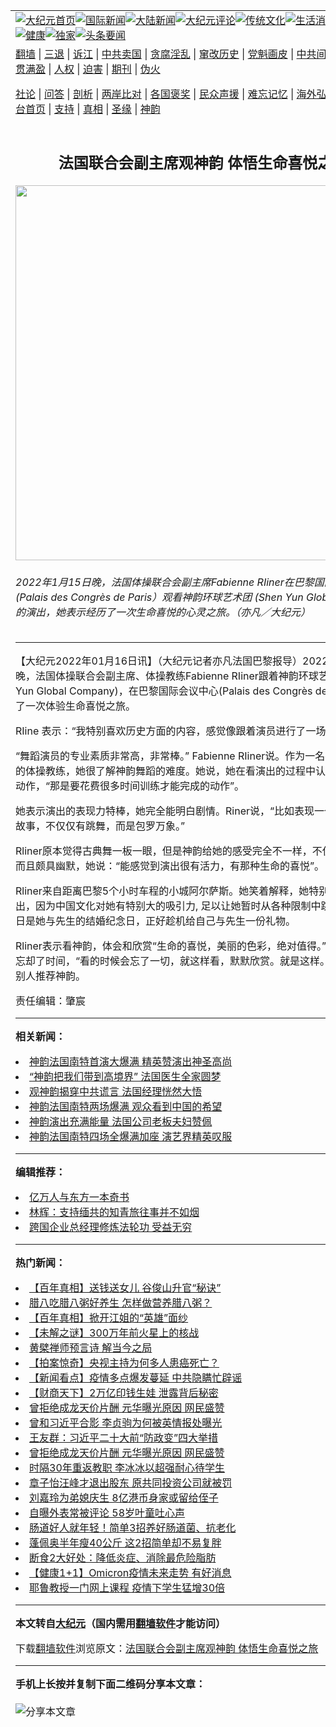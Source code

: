 <a name="1" id="1" target="_blank"></a><span id="1"></span>
<table align=center border="0"><tr><td colspan="2" VALIGN=TOP><a href="https://github.com/thsgdu344/djy/blob/master/gb/nf1351518.md#1"><img src="https://raw.githubusercontent.com/thsgdu344/www/master/t/djy/1.jpg" title="大纪元首页" alt="大纪元首页"></a><a href="https://github.com/thsgdu344/djy/blob/master/gb/n24hr.md#1"><img src="https://raw.githubusercontent.com/thsgdu344/www/master/t/djy/3.jpg" title="国际新闻" alt="国际新闻"></a><a href="https://github.com/thsgdu344/djy/blob/master/gb/nsc413.md#1"><img src="https://raw.githubusercontent.com/thsgdu344/www/master/t/djy/4.jpg" title="大陆新闻" alt="大陆新闻"></a><a href="https://github.com/thsgdu344/djy/blob/master/gb/news392.md#1"><img src="https://raw.githubusercontent.com/thsgdu344/www/master/t/djy/5.jpg" title="大纪元评论" alt="大纪元评论"></a><a href="https://github.com/thsgdu344/djy/blob/master/gb/news2007.md#1"><img src="https://raw.githubusercontent.com/thsgdu344/www/master/t/djy/6.jpg" title="传统文化" alt="传统文化"></a><a href="https://github.com/thsgdu344/djy/blob/master/gb/news2008.md#1"><img src="https://raw.githubusercontent.com/thsgdu344/www/master/t/djy/7.jpg" title="生活消费" alt="生活消费"></a><a href="https://github.com/thsgdu344/djy/blob/master/gb/ncyule.md#1"><img src="https://raw.githubusercontent.com/thsgdu344/www/master/t/djy/8.jpg" title="娱乐休闲" alt="娱乐休闲"></a><a href="https://github.com/thsgdu344/djy/blob/master/gb/nsc1002.md#1"><img src="https://raw.githubusercontent.com/thsgdu344/www/master/t/djy/9.jpg" title="健康" alt="健康"></a><a href="https://github.com/thsgdu344/djy/blob/master/gb/nf6092.md#1"><img src="https://raw.githubusercontent.com/thsgdu344/www/master/t/djy/10a.jpg" title="独家" alt="独家"></a><a href="https://github.com/thsgdu344/djy/blob/master/gb/nf4514.md#1"><img src="https://raw.githubusercontent.com/thsgdu344/www/master/t/djy/12a.jpg" title="头条要闻" alt="头条要闻"></a></td></tr>
<tr><td colspan="2" VALIGN=TOP><a target="_blank" href="https://github.com/thsgdu344/www/blob/master/README.md?zsrh#1">翻墙</a> | <a target="_blank" href="https://github.com/thsgdu344/djy/blob/master/gb/nf5657.md#1">三退</a> | <a target="_blank" href="https://github.com/thsgdu344/djy/blob/master/gb/nf6124.md#1">诉江</a> | <a target="_blank" href="https://github.com/thsgdu344/djy/blob/master/gb/nf1176117.md#1">中共卖国</a> | <a target="_blank" href="https://github.com/thsgdu344/djy/blob/master/gb/nf5773.md#1">贪腐淫乱</a> | <a target="_blank" href="https://github.com/thsgdu344/djy/blob/master/gb/nf1176115.md#1">窜改历史</a> | <a target="_blank" href="https://github.com/thsgdu344/djy/blob/master/gb/nf1176107.md#1">党魁画皮</a> | <a target="_blank" href="https://github.com/thsgdu344/djy/blob/master/gb/nf1320400.md#1">中共间谍</a> | <a target="_blank" href="https://github.com/thsgdu344/djy/blob/master/gb/nf1176114.md#1">破坏传统</a> | <a target="_blank" href="https://github.com/thsgdu344/ntdtv/blob/master/gb/prog447_1.md#1">恶贯满盈</a> | <a target="_blank" href="https://github.com/thsgdu344/djy/blob/master/gb/ncid278.md#1">人权</a> | <a target="_blank" href="https://github.com/thsgdu344/djy/blob/master/gb/nf1176111.md#1">迫害</a> | <a target="_blank" href="https://gitlab.com/szzdlab/mh-qikan/blob/master/README.md#1">期刊</a> | <a target="_blank" href="https://github.com/thsgdu344/djy/blob/master/gb/nf5562.md#1">伪火</a></p><p><a target="_blank" href="https://github.com/thsgdu344/djy/blob/master/gb/9p.md#1">社论</a> | <a target="_blank" href="https://github.com/thsgdu344/djy/blob/master/gb/nf4378.md#1">问答</a> | <a target="_blank" href="https://github.com/thsgdu344/djy/blob/master/gb/nf5792.md#1">剖析</a> | <a target="_blank" href="https://github.com/thsgdu344/djy/blob/master/gb/nf5735.md#1">两岸比对</a> | <a target="_blank" href="https://github.com/thsgdu344/djy/blob/master/gb/nf6119.md#1">各国褒奖</a> | <a target="_blank" href="https://github.com/thsgdu344/djy/blob/master/gb/nf6120.md#1">民众声援</a> | <a target="_blank" href="https://github.com/thsgdu344/djy/blob/master/gb/nf1188594.md#1">难忘记忆</a> | <a target="_blank" href="https://github.com/thsgdu344/djy/blob/master/gb/nf3180.md#1">海外弘传</a> | <a target="_blank" href="https://github.com/thsgdu344/djy/blob/master/gb/nf5410.md#1">万人上访</a> | <a target="_blank" href="https://github.com/thsgdu344/www/blob/master/README.md?zsrh#1">平台首页</a> | <a target="_blank" href="https://github.com/thsgdu344/djy/blob/master/gb/nf4386.md#1">支持</a> | <a target="_blank" href="https://github.com/thsgdu344/djy/blob/master/gb/nf4389.md#1">真相</a> | <a target="_blank" href="https://github.com/thsgdu344/djy/blob/master/gb/nf5790.md#1">圣缘</a> | <a target="_blank" href="https://github.com/thsgdu344/djy/blob/master/gb/nf4786.md#1">神韵</a></td></tr>
<tr><td VALIGN=TOP width="626"><h2 align=center>法国联合会副主席观神韵 体悟生命喜悦之旅</h2>
<img width="600" src="https://i.epochtimes.com/assets/uploads/2022/01/id13507656-2201151804181973-600x400.jpg" />
<h6>2022年1月15日晚，法国体操联合会副主席Fabienne RIiner在巴黎国际会议中心(Palais des Congrès de Paris）观看神韵环球艺术团 (Shen Yun Global Company)的演出，她表示经历了一次生命喜悦的心灵之旅。（亦凡／大纪元）
</h6>
<hr>
	<p>【大纪元2022年01月16日讯】（大纪元记者亦凡法国巴黎报导）2022年1月15日晚，法国体操联合会副主席、体操教练Fabienne RIiner跟着<ahref="https://github.com/thsgdu344/djy/blob/master/gb/tag/%E7%A5%9E%E9%9F%B5.md#1">神韵</a>环球艺术团 (Shen Yun Global Company)，在<ahref="https://github.com/thsgdu344/djy/blob/master/gb/tag/%E5%B7%B4%E9%BB%8E%E5%9B%BD%E9%99%85%E4%BC%9A%E8%AE%AE%E4%B8%AD%E5%BF%83.md#1">巴黎国际会议中心</a>(Palais des Congrès de Paris）经历了一次体验生命喜悦之旅。</p>
<p>RIine 表示：“我特别喜欢历史方面的内容，感觉像跟着演员进行了一场旅行。”</p>
<p>“舞蹈演员的专业素质非常高，非常棒。” Fabienne RIiner说。作为一名担任国际评审的体操教练，她很了解<ahref="https://github.com/thsgdu344/djy/blob/master/gb/tag/%E7%A5%9E%E9%9F%B5.md#1">神韵</a>舞蹈的难度。她说，她在看演出的过程中认出许多熟悉的动作，“那是要花费很多时间训练才能完成的动作”。</p>
<p>她表示演出的表现力特棒，她完全能明白剧情。Riner说，“比如表现一个场景，在讲故事，不仅仅有跳舞，而是包罗万象。”</p>
<p>Rliner原本觉得<ahref="https://github.com/thsgdu344/djy/blob/master/gb/tag/%E5%8F%A4%E5%85%B8%E8%88%9E.md#1">古典舞</a>一板一眼，但是神韵给她的感受完全不一样，不仅色彩鲜艳，而且颇具幽默，她说：“能感觉到演出很有活力，有那种生命的喜悦”。</p>
<p>Rliner来自距离巴黎5个小时车程的小城阿尔萨斯。她笑着解释，她特别想看这个演出，因为<ahref="https://github.com/thsgdu344/djy/blob/master/gb/tag/%E4%B8%AD%E5%9B%BD%E6%96%87%E5%8C%96.md#1">中国文化</a>对她有特别大的吸引力, 足以让她暂时从各种限制中跳出来。1月15日是她与先生的结婚纪念日，正好趁机给自己与先生一份礼物。</p>
<p>Rliner表示看神韵，体会和欣赏“生命的喜悦，美丽的色彩，绝对值得。” 她说演出让她忘却了时间，“看的时候会忘了一切，就这样看，默默欣赏。就是这样。” 她表示要向别人推荐神韵。</p>
<p>责任编辑：肇宸</p>
	
<hr>


<strong>相关新闻：</strong>
<li><a href="https://github.com/thsgdu344/djy/blob/master/gb/20/2/22/n11887066.md#1">神韵法国南特首演大爆满 精英赞演出神圣高尚</a></li>
<li><a href="https://github.com/thsgdu344/djy/blob/master/gb/20/2/22/n11888557.md#1">“神韵把我们带到高境界” 法国医生全家圆梦</a></li>
<li><a href="https://github.com/thsgdu344/djy/blob/master/gb/20/2/23/n11888632.md#1">观神韵揭穿中共谎言 法国经理恍然大悟</a></li>
<li><a href="https://github.com/thsgdu344/djy/blob/master/gb/20/2/23/n11888918.md#1">神韵法国南特两场爆满 观众看到中国的希望</a></li>
<li><a href="https://github.com/thsgdu344/djy/blob/master/gb/20/2/23/n11890334.md#1">神韵演出充满能量 法国公司老板夫妇赞佩</a></li>
<li><a href="https://github.com/thsgdu344/djy/blob/master/gb/20/2/24/n11890586.md#1">神韵法国南特四场全爆满加座 演艺界精英叹服</a></li>
<hr>


<strong>编辑推荐：</strong>
<li><a href="https://github.com/upjkzu3674/djy/blob/master/gb/17/5/26/n9191512.md?dfh#1" target="_blank">亿万人与东方一本奇书</a></li><li><a href="https://github.com/tsiac2612/djy/blob/master/gb/18/2/14/n10144729.md#1" target="_blank">林辉：支持缅共的知青旅往事并不如烟</a></li><li><a href="https://github.com/tsiac2612/djy/blob/master/gb/18/12/22/n10927324.md#1" target="_blank">跨国企业总经理修炼法轮功 受益无穷</a></li>
<hr>

<strong>热门新闻：</strong>
<li><a href="https://github.com/sdtcjh326/djy/blob/master/gb/22/1/7/n13489253.md#1">【百年真相】送钱送女儿 谷俊山升官“秘诀”</a></li>
<li><a href="https://github.com/sdtcjh326/djy/blob/master/gb/22/1/7/n13488752.md#1">腊八吃腊八粥好养生 怎样做营养腊八粥？</a></li>
<li><a href="https://github.com/sdtcjh326/djy/blob/master/gb/22/1/12/n13498418.md#1">【百年真相】掀开江姐的“英雄”面纱</a></li>
<li><a href="https://github.com/sdtcjh326/djy/blob/master/gb/22/1/6/n13486963.md#1">【未解之谜】300万年前火星上的核战</a></li>
<li><a href="https://github.com/sdtcjh326/djy/blob/master/gb/22/1/11/n13497077.md#1">黄檗禅师预言诗  解当今之局</a></li>
<li><a href="https://github.com/sdtcjh326/djy/blob/master/gb/22/1/14/n13504952.md#1">【拍案惊奇】央视主持为何多人患癌死亡？</a></li>
<li><a href="https://github.com/sdtcjh326/djy/blob/master/gb/22/1/14/n13504881.md#1">【新闻看点】疫情多点爆发蔓延 中共隐瞒忙辟谣</a></li>
<li><a href="https://github.com/sdtcjh326/djy/blob/master/gb/22/1/14/n13505275.md#1">【财商天下】2万亿印钱生娃 泄露背后秘密</a></li>
<li><a href="https://github.com/sdtcjh326/djy/blob/master/gb/22/1/12/n13500688.md#1">曾拒绝成龙天价片酬 元华曝光原因 网民盛赞</a></li>
<li><a href="https://github.com/sdtcjh326/djy/blob/master/gb/22/1/13/n13502906.md#1">曾和习近平合影 李贞驹为何被英情报处曝光</a></li>
<li><a href="https://github.com/sdtcjh326/djy/blob/master/gb/22/1/12/n13500588.md#1">王友群：习近平二十大前“防政变”四大举措</a></li>
<li><a href="https://github.com/sdtcjh326/djy/blob/master/gb/22/1/12/n13500688.md#1">曾拒绝成龙天价片酬 元华曝光原因 网民盛赞</a></li>
<li><a href="https://github.com/sdtcjh326/djy/blob/master/gb/22/1/13/n13502927.md#1">时隔30年重返教职 李冰冰以超强耐心待学生</a></li>
<li><a href="https://github.com/sdtcjh326/djy/blob/master/gb/22/1/12/n13500396.md#1">章子怡汪峰才退出股东 原共同投资公司就被罚</a></li>
<li><a href="https://github.com/sdtcjh326/djy/blob/master/gb/22/1/14/n13505519.md#1">刘嘉玲为弟媳庆生 8亿港币身家或留给侄子</a></li>
<li><a href="https://github.com/sdtcjh326/djy/blob/master/gb/22/1/13/n13500881.md#1">自曝外表常被评论 58岁叶童吐心声</a></li>
<li><a href="https://github.com/sdtcjh326/djy/blob/master/gb/22/1/13/n13502280.md#1">肠道好人就年轻！简单3招养好肠道菌、抗老化</a></li>
<li><a href="https://github.com/sdtcjh326/djy/blob/master/gb/22/1/11/n13497825.md#1">蓬佩奥半年瘦40公斤 这2招简单却不易复胖</a></li>
<li><a href="https://github.com/sdtcjh326/djy/blob/master/gb/22/1/12/n13499276.md#1">断食2大好处：降低炎症、消除最危险脂肪</a></li>
<li><a href="https://github.com/sdtcjh326/djy/blob/master/gb/22/1/13/n13502360.md#1">【健康1+1】Omicron疫情未来走势 有好消息</a></li>
<li><a href="https://github.com/sdtcjh326/djy/blob/master/gb/22/1/14/n13504350.md#1">耶鲁教授一门网上课程 疫情下学生猛增30倍</a></li>
<hr>

<strong>本文转自<a href="https://www.epochtimes.com">大纪元</a>（国内需用<a href="https://github.com/thsgdu344/www/blob/master/README.md#8">翻墙软件</a>才能访问）</strong><p>下载<a href="https://github.com/thsgdu344/www/blob/master/README.md#8">翻墙软件</a>浏览原文：<a href="https://www.epochtimes.com/gb/22/1/16/n13507602.htm">法国联合会副主席观神韵 体悟生命喜悦之旅</a></p><hr>

<strong>手机上长按并复制下面二维码分享本文章：</strong><br><br><img src="https://chart.apis.google.com/chart?cht=qr&chs=240x240&choe=UTF-8&chld=M|2&chl=https://github.com/thsgdu344/djy/blob/master/gb/22/1/16/n13507602.md%231" title="分享本文章"></td><td VALIGN=TOP><a href="https://github.com/thsgdu344/djy/blob/master/gb/16/1/21/n4622075.md?dfh#1" target="_blank"><img src="https://raw.githubusercontent.com/thsgdu344/djy/master/gb/300/wei-f1.jpg" title="中共的伪火骗局"  alt="中共的伪火骗局"></a><br><a href="https://github.com/thsgdu344/www/blob/master/README.md?dfh#9" target="_blank"><img src="https://raw.githubusercontent.com/thsgdu344/djy/master/gb/300/yong-h.jpg" title="永恒的见证"  alt="永恒的见证"></a><br><a href="https://github.com/thsgdu344/djy/blob/master/gb/13/9/29/n3974789.md?dfh#1" target="_blank"><img src="https://raw.githubusercontent.com/thsgdu344/djy/master/gb/300/shang-lnz.jpg" title="善良女子被中共投男牢"  alt="善良女子被中共投男牢"></a><br><a href="https://github.com/thsgdu344/djy/blob/master/gb/16/3/16/n4663449.md?dfh#1" target="_blank"><img src="https://raw.githubusercontent.com/thsgdu344/djy/master/gb/300/huo-z3.jpg" title="警卫目击活摘器官"  alt="警卫目击活摘器官"></a><br><a href="https://github.com/thsgdu344/djy/blob/master/gb/16/8/7/n8177641.md?dfh#1" target="_blank"><img src="https://raw.githubusercontent.com/thsgdu344/djy/master/gb/300/huo-z4.jpg" title="证人描述活摘恐怖"  alt="证人描述活摘恐怖"></a><br><a href="https://github.com/thsgdu344/djy/blob/master/gb/10/4/19/n2881569.md?dfh#1" target="_blank"><img src="https://raw.githubusercontent.com/thsgdu344/djy/master/gb/300/huo-z1.jpg" title="揭开活摘器官黑幕"  alt="揭开活摘器官黑幕"></a><br><a href="https://github.com/thsgdu344/djy/blob/master/gb/10/11/7/n3077476.md?dfh#1" target="_blank"><img src="https://raw.githubusercontent.com/thsgdu344/djy/master/gb/300/ma-ks.jpg" title="马克思的成魔之路"  alt="马克思的成魔之路"></a><br><a href="https://github.com/thsgdu344/djy/blob/master/gb/14/6/9/n4173977.md?dfh#1" target="_blank"><img src="https://raw.githubusercontent.com/thsgdu344/djy/master/gb/300/chang-zs.jpg" title="藏字石 蕴天机"  alt="藏字石 蕴天机"></a><br><a href="https://github.com/thsgdu344/djy/blob/master/gb/18/5/10/n10381511.md?dfh#1" target="_blank"><img src="https://raw.githubusercontent.com/thsgdu344/djy/master/gb/300/st1.jpg" title="关注三亿人三退"  alt="关注三亿人三退"></a><br><a href="https://github.com/thsgdu344/djy/blob/master/gb/18/3/21/n10237682.md?dfh#1" target="_blank"><img src="https://raw.githubusercontent.com/thsgdu344/djy/master/gb/300/jie-t.jpg" title="解体中共复兴中华"  alt="解体中共复兴中华"></a><br><a href="https://github.com/thsgdu344/djy/blob/master/gb/9/2/9/n2422991.md?dfh#1" target="_blank"><img src="https://raw.githubusercontent.com/thsgdu344/djy/master/gb/300/gao-zs.jpg" title="中共迫害良心律师"  alt="中共迫害良心律师"></a><br><a href="https://github.com/thsgdu344/djy/blob/master/gb/18/12/9/n10900044.md?dfh#1" target="_blank"><img src="https://raw.githubusercontent.com/thsgdu344/djy/master/gb/300/sj1.jpg" title="三百多万人举报江泽民"  alt="三百多万人举报江泽民"></a><br><a href="https://github.com/thsgdu344/djy/blob/master/gb/18/8/28/n10672014.md?dfh#1" target="_blank"><img src="https://raw.githubusercontent.com/thsgdu344/djy/master/gb/300/sj2.jpg" title="这些官员为何起诉江泽民"  alt="这些官员为何起诉江泽民"></a><br><a href="https://github.com/thsgdu344/djy/blob/master/gb/8/12/18/n2367165.md?dfh#1" target="_blank"><img src="https://raw.githubusercontent.com/thsgdu344/djy/master/gb/300/liangan.jpg" title="海峡两岸的强烈对比"  alt="海峡两岸的强烈对比"></a><br><a href="https://github.com/thsgdu344/djy/blob/master/gb/15/12/10/n4593139.md?dfh#1" target="_blank"><img src="https://raw.githubusercontent.com/thsgdu344/djy/master/gb/300/jia-ndzl.jpg" title="加拿大总理的贺信"  alt="加拿大总理的贺信"></a><br><a href="https://github.com/thsgdu344/djy/blob/master/gb/11/6/17/n3289382.md?dfh#1" target="_blank"><img src="https://raw.githubusercontent.com/thsgdu344/djy/master/gb/300/xiao-wd.jpg" title="探寻真相兼听则明"  alt="探寻真相兼听则明"></a><br><a href="https://github.com/thsgdu344/djy/blob/master/gb/18/10/27/n10812623.md?dfh#1" target="_blank"><img src="https://raw.githubusercontent.com/thsgdu344/djy/master/gb/300/yindu.jpg" title="印度媒体报道东方"  alt="印度媒体报道东方"></a><br><a href="https://github.com/thsgdu344/djy/blob/master/gb/18/6/9/n10469652.md?dfh#1" target="_blank"><img src="https://raw.githubusercontent.com/thsgdu344/djy/master/gb/300/xie-j.jpg" title="不一样的海外校园"  alt="不一样的海外校园"></a><br><a href="https://github.com/thsgdu344/djy/blob/master/gb/7/4/5/n1669415.md?dfh#1" target="_blank"><img src="https://raw.githubusercontent.com/thsgdu344/djy/master/gb/300/li-up.jpg" title="从大师到徒弟的传奇"  alt="从大师到徒弟的传奇"></a><br><a href="https://github.com/thsgdu344/djy/blob/master/gb/17/5/26/n9191512.md?dfh#1" target="_blank"><img src="https://raw.githubusercontent.com/thsgdu344/djy/master/gb/300/zfl2.jpg" title="亿万人与东方一本奇书"  alt="亿万人与东方一本奇书"></a><br><a href="https://github.com/thsgdu344/djy/blob/master/gb/13/11/27/n4020290.md?dfh#1" target="_blank"><img src="https://raw.githubusercontent.com/thsgdu344/djy/master/gb/300/zhen-h.jpg" title="大陆见不到的震撼场面"  alt="大陆见不到的震撼场面"></a><br><a href="https://github.com/thsgdu344/djy/blob/master/gb/15/7/17/n4482910.md?dfh#1" target="_blank"><img src="https://raw.githubusercontent.com/thsgdu344/djy/master/gb/300/dalu-sk.jpg" title="人心向善 大陆当初盛况"  alt="人心向善 大陆当初盛况"></a><br><a href="https://github.com/thsgdu344/djy/blob/master/gb/19/1/5/n10955468.md?dfh#1" target="_blank"><img src="https://raw.githubusercontent.com/thsgdu344/djy/master/gb/300/zfl1.jpg" title="追寻真理 这书讲什么"  alt="追寻真理 这书讲什么"></a><br><a href="https://github.com/thsgdu344/www/blob/master/README.md?dfh#1" target="_blank"><img src="https://raw.githubusercontent.com/thsgdu344/djy/master/gb/300/fq1.jpg" title="下载免费翻墙软件"  alt="下载免费翻墙软件"></a><br></td></tr></table>
